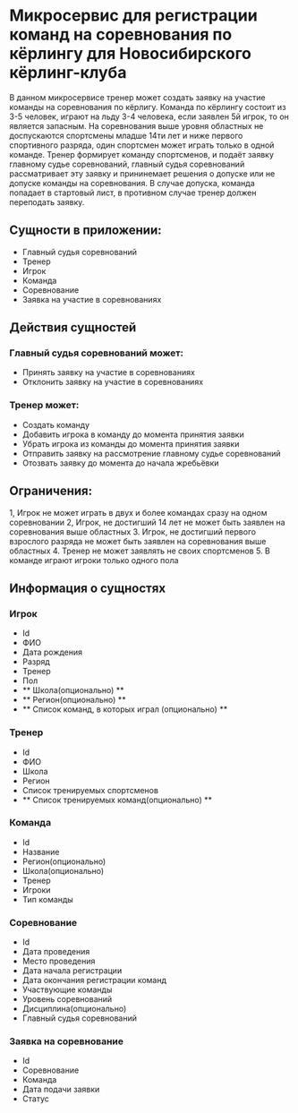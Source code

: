 # Микросервис для регистрации команд на соревнования по кёрлингу для Новосибирского кёрлинг-клуба
В данном микросервисе тренер может создать заявку на участие команды на соревнования по кёрлигу. Команда по кёрлингу состоит из 3-5 человек, играют на льду 3-4 человека, если заявлен 5й игрок, то он является запасным. На соревнования выше уровня областных не доспускаются спортсмены младше 14ти лет и ниже первого спортивного разряда, один спортсмен может играть только в одной команде. Тренер формирует команду спортсменов, и подаёт заявку главному судье соревнований, главный судья соревнований рассматривает эту заявку и прининемает решения о допуске или не допуске команды на соревнования. В случае допуска, команда попадает в стартовый лист, в противном случае тренер должен переподать заявку.


## Сущности в приложении:
+ Главный судья соревнований
+ Тренер
+ Игрок
+ Команда
+ Соревнование
+ Заявка на участие в соревнованиях

## Действия сущностей
### Главный судья соревнований может:
+ Принять заявку на участие в соревнованиях
+ Отклонить заявку на участие в соревнованиях


### Тренер может:
+ Создать команду
+ Добавить игрока в команду до момента принятия заявки
+ Убрать игрока из команды до момента принятия заявки
+ Отправить заявку на рассмотрение главному судье соревнований
+ Отозвать заявку до момента до начала жребьёвки


## Ограничения:
1, Игрок не может играть в двух и более командах сразу на одном соревновании
2, Игрок, не достигший 14 лет не может быть заявлен на соревнования выше областных
3. Игрок, не достигший первого взрослого разряда не может быть заявлен на соревнования выше областных
4. Тренер не может заявлять не своих спортсменов
5. В команде играют игроки только одного пола

## Информация о сущностях

### Игрок
+ Id 
+ ФИО
+ Дата рождения
+ Разряд
+ Тренер
+ Пол
+ ** Школа(опционально) **
+ ** Регион(опционально) **
+ ** Список команд, в которых играл (опционально) **

### Тренер
+ Id
+ ФИО
+ Школа
+ Регион
+ Список тренируемых спортсменов
+ ** Список тренируемых команд(опционально)  **

### Команда
+ Id
+ Название
+ Регион(опционально)
+ Школа(опционально)
+ Тренер
+ Игроки
+ Тип команды

### Соревнование
+ Id
+ Дата проведения
+ Место проведения
+ Дата начала регистрации
+ Дата окончания регистрации команд
+ Участвующие команды
+ Уровень соревнований
+ Дисциплина(опционально)
+ Главный судья соревнований

### Заявка на соревнование
+ Id
+ Соревнование
+ Команда
+ Дата подачи заявки
+ Статус
